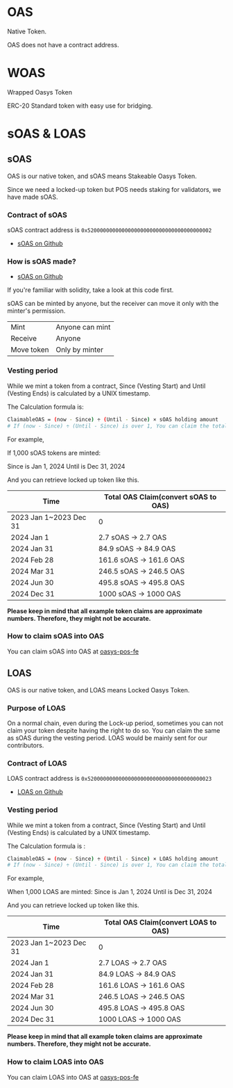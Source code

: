 # OAS

Native Token. 

OAS does not have a contract address. 

# WOAS

Wrapped Oasys Token

ERC-20 Standard token with easy use for bridging. 

# sOAS & LOAS

## sOAS

OAS is our native token, and sOAS means Stakeable Oasys Token.
<!-- TRANSLATION: This sentence is quite clumsy, but not sure what is meant without japanese source -->
Since we need a locked-up token but POS needs staking for validators, we have made sOAS.

### Contract of sOAS

sOAS contract address is `0x5200000000000000000000000000000000000002`

- [sOAS on Github](https://github.com/oasysgames/oasys-genesis-contract/blob/main/contracts/token/SOAS.sol)


### How is sOAS made? 

- [sOAS on Github](https://github.com/oasysgames/oasys-genesis-contract/blob/main/contracts/token/SOAS.sol)

If you're familiar with solidity, take a look at this code first.
<!-- TRANSLATION: Is 'the minter can move it only with the minter's permission' really correct? -->
sOAS can be minted by anyone, but the receiver can move it only with the minter's permission.

||  |
|----------------|----------------|
|Mint|Anyone can mint|
|Receive|Anyone|
|Move token|Only by minter|


### Vesting period

While we mint a token from a contract, Since (Vesting Start) and Until (Vesting Ends)  is calculated by a UNIX timestamp. 

The Calculation formula is: 

```bash
ClaimableOAS = (now - Since) ÷ (Until - Since) × sOAS holding amount
# If (now - Since) ÷ (Until - Since) is over 1, You can claim the total sOAS holding amount.
```

For example, 

If 1,000 sOAS tokens are minted:
<!-- TRANSLATION: Since is Jan 1, 2023? Instead of 2024? -->
Since is Jan 1, 2024
Until is Dec 31, 2024

And you can retrieve locked up token like this.

| Time | Total OAS Claim(convert sOAS to OAS) |
|----------------|-------------|
| 2023 Jan 1~2023 Dec 31| 0 | 
| 2024 Jan 1 | 2.7 sOAS → 2.7 OAS| 
| 2024 Jan 31 | 84.9 sOAS → 84.9 OAS| 
| 2024 Feb 28 | 161.6 sOAS → 161.6 OAS| 
| 2024 Mar 31 | 246.5 sOAS → 246.5 OAS|
| 2024 Jun 30 | 495.8 sOAS → 495.8 OAS|  
| 2024 Dec 31 | 1000 sOAS → 1000 OAS|  


**Please keep in mind that all example token claims are approximate numbers. Therefore, they might not be accurate.**

### How to claim sOAS into OAS​
You can claim sOAS into OAS​ at [oasys-pos-fe](https://tools-fe.oasys.games/sOAS)

## LOAS

OAS is our native token, and LOAS means Locked Oasys Token.

### Purpose of LOAS

On a normal chain, even during the Lock-up period, sometimes you can not claim your token despite having the right to do so. 
You can claim the same as sOAS during the vesting period. LOAS would be mainly sent for our contributors. 

### Contract of LOAS

LOAS contract address is `0x5200000000000000000000000000000000000023`

- [LOAS on Github](https://github.com/oasysgames/oasys-genesis-contract/blob/main/contracts/token/LOAS.sol)

### Vesting period

While we mint a token from a contract, Since (Vesting Start) and Until (Vesting Ends)  is calculated by a UNIX timestamp. 

The Calculation formula is : 

```bash
ClaimableOAS = (now - Since) ÷ (Until - Since) × LOAS holding amount
# If (now - Since) ÷ (Until - Since) is over 1, You can claim the total LOAS holding amount.
```

For example, 
<!-- TRANSLATION: Since is Jan 1, 2023? Instead of 2024? -->

When 1,000 LOAS are minted:
Since is Jan 1, 2024
Until is Dec 31, 2024

And you can retrieve locked up token like this.

| Time | Total OAS Claim(convert LOAS to OAS) |
|----------------|-------------|
| 2023 Jan 1~2023 Dec 31| 0 | 
| 2024 Jan 1 | 2.7 LOAS → 2.7 OAS| 
| 2024 Jan 31 | 84.9 LOAS → 84.9 OAS| 
| 2024 Feb 28 | 161.6 LOAS → 161.6 OAS| 
| 2024 Mar 31 | 246.5 LOAS → 246.5 OAS|
| 2024 Jun 30 | 495.8 LOAS → 495.8 OAS|  
| 2024 Dec 31 | 1000 LOAS → 1000 OAS|  


**Please keep in mind that all example token claims are approximate numbers. Therefore, they might not be accurate.**

### How to claim LOAS into OAS​
You can claim LOAS into OAS​ at [oasys-pos-fe](https://tools-fe.oasys.games/lOAS)
